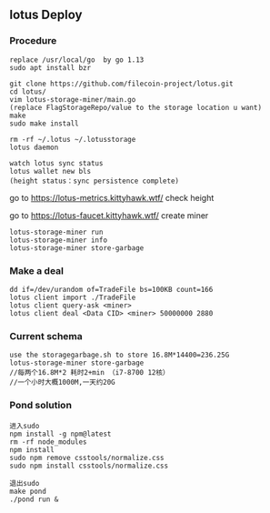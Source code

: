 ## lotus Deploy 

### Procedure

    replace /usr/local/go  by go 1.13
    sudo apt install bzr
    
    git clone https://github.com/filecoin-project/lotus.git
    cd lotus/
    vim lotus-storage-miner/main.go 
    (replace FlagStorageRepo/value to the storage location u want) 
    make
    sudo make install 
    
    rm -rf ~/.lotus ~/.lotusstorage
    lotus daemon
    
    watch lotus sync status
    lotus wallet new bls
    (height status：sync persistence complete)
    
    
go to https://lotus-metrics.kittyhawk.wtf/ check height
    
go to https://lotus-faucet.kittyhawk.wtf/ create miner
    
    lotus-storage-miner run
    lotus-storage-miner info
    lotus-storage-miner store-garbage
    

### Make a deal
    
    dd if=/dev/urandom of=TradeFile bs=100KB count=166
    lotus client import ./TradeFile
    lotus client query-ask <miner>
    lotus client deal <Data CID> <miner> 50000000 2880 
    
### Current schema
    
    use the storagegarbage.sh to store 16.8M*14400=236.25G
    lotus-storage-miner store-garbage
    //每两个16.8M*2 耗时2+min （i7-8700 12核）
    //一个小时大概1000M,一天约20G
    
### Pond solution

    进入sudo
    npm install -g npm@latest 
    rm -rf node_modules 
    npm install
    sudo npm remove csstools/normalize.css
    sudo npm install csstools/normalize.css
    
    退出sudo
    make pond
    ./pond run &